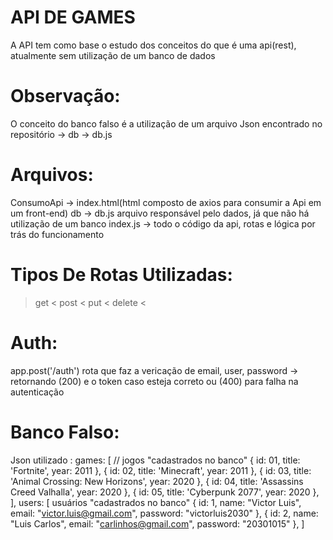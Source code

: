 # API DE GAMES
  A API tem como base o estudo dos conceitos do que é uma api(rest), atualmente sem utilização de um banco de dados

# Observação:
  O conceito do banco falso é a utilização de um arquivo Json encontrado no repositório -> db -> db.js

# Arquivos:
  ConsumoApi -> index.html(html composto de axios para consumir a Api em um front-end)
  db -> db.js arquivo responsável pelo dados, já que não há utilização de um banco
  index.js -> todo o código da api, rotas e lógica por trás do funcionamento

# Tipos De Rotas Utilizadas:
  > get <
  > post <
  > put <
  > delete <

# Auth:
  app.post('/auth') rota que faz a vericação de email, user, password -> retornando (200) e o token caso esteja correto ou (400) para falha na autenticação

# Banco Falso:
  Json utilizado :
  games: [ // jogos "cadastrados no banco"
        {
          id: 01,
          title: 'Fortnite',
          year: 2011
        },
        {
            id: 02,
            title: 'Minecraft',
            year: 2011
        },
        {
            id: 03,
            title: 'Animal Crossing: New Horizons',
            year: 2020
        },
        {
            id: 04,
            title: 'Assassins Creed Valhalla',
            year: 2020
        },
        {
            id: 05,
            title: 'Cyberpunk 2077',
            year: 2020
        },
    ],
    users: [ usuários "cadastrados no banco"
        {
            id: 1,
            name: "Victor Luis",
            email: "victor.luis@gmail.com",
            password: "victorluis2030"
        },
        {
            id: 2,
            name: "Luis Carlos",
            email: "carlinhos@gmail.com",
            password: "20301015"
        },
    ]